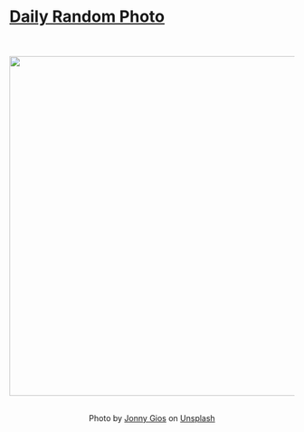 # [Daily Random Photo](https://www.dailyrandomphoto.com/)

<div align="center">
  <br>
  <br>
  <a href="https://www.dailyrandomphoto.com/p/2023/2023-10-26/"><img src="https://images.unsplash.com/photo-1692641995636-c2bb579a753b?crop=entropy&cs=tinysrgb&fit=max&fm=jpg&ixid=M3w3NzUwOHwwfDF8cmFuZG9tfHx8fHx8fHx8MTY5ODI4MDA2M3w&ixlib=rb-4.0.3&q=80&w=1080" width="600px"></a>
  <br>
  <br>
  <p class="has-text-grey">Photo by <a href="https://unsplash.com/@supergios?utm_source=Daily%20Random%20Photo&amp;utm_medium=referral" target="_blank" rel="noopener noreferrer">Jonny Gios</a> on <a href="https://unsplash.com/photos/a-field-with-purple-flowers-in-the-foreground-and-a-lake-in-the-background-trVJHsxObUw?utm_source=Daily%20Random%20Photo&amp;utm_medium=referral" target="_blank" rel="noopener noreferrer">Unsplash</a></p>
</div>
